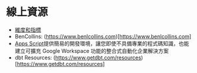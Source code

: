 # 線上資源

- [維度和指標](https://support.google.com/analytics/answer/1033861?hl=zh-Hant#zippy=%2Cin-this-article%2C本文內容)
- BenCollins: (https://www.benlcollins.com)[https://www.benlcollins.com]
- [Apps Script](https://workspace.google.com/intl/zh-TW/products/apps-script/)提供簡易的開發環境，讓您即使不具備專業的程式碼知識，也能建立可擴充 Google Workspace 功能的整合式自動化企業解決方案
- dbt Resources: (https://www.getdbt.com/resources)[https://www.getdbt.com/resources]